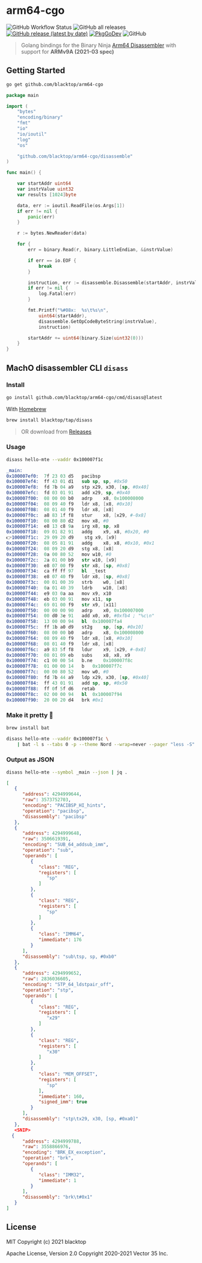 # arm64-cgo

![GitHub Workflow Status](https://img.shields.io/github/workflow/status/blacktop/arm64-cgo/Go)
![GitHub all releases](https://img.shields.io/github/downloads/blacktop/arm64-cgo/total)
[![GitHub release (latest by date)](https://img.shields.io/github/v/release/blacktop/arm64-cgo)](https://github.com/blacktop/arm64-cgo/releases/latest)
[![PkgGoDev](https://pkg.go.dev/badge/blacktop/arm64-cgo)](https://pkg.go.dev/github.com/blacktop/arm64-cgo/disassemble)
![GitHub](https://img.shields.io/github/license/blacktop/arm64-cgo?color=blue)

> Golang bindings for the Binary Ninja [Arm64 Disassembler](https://github.com/Vector35/arch-arm64) with support for **ARMv9A (2021-03 spec)**

## Getting Started

```bash
go get github.com/blacktop/arm64-cgo
```

```go
package main

import (
	"bytes"
	"encoding/binary"
	"fmt"
	"io"
	"io/ioutil"
	"log"
	"os"

	"github.com/blacktop/arm64-cgo/disassemble"
)

func main() {

	var startAddr uint64
	var instrValue uint32
	var results [1024]byte

	data, err := ioutil.ReadFile(os.Args[1])
	if err != nil {
		panic(err)
	}

	r := bytes.NewReader(data)

	for {
		err = binary.Read(r, binary.LittleEndian, &instrValue)

		if err == io.EOF {
			break
		}

		instruction, err := disassemble.Disassemble(startAddr, instrValue, &results)
		if err != nil {
			log.Fatal(err)
		}

		fmt.Printf("%#08x:  %s\t%s\n",
			uint64(startAddr),
			disassemble.GetOpCodeByteString(instrValue),
			instruction)

		startAddr += uint64(binary.Size(uint32(0)))
	}
}
```

## MachO disassembler CLI `disass`

### Install

```bash
go install github.com/blacktop/arm64-cgo/cmd/disass@latest
```

With [Homebrew](https://brew.sh)

```bash
brew install blacktop/tap/disass
```

> OR download from [Releases](https://github.com/blacktop/arm64-cgo/releases/latest)

### Usage

```bash
disass hello-mte --vaddr 0x100007f1c
```

```s
_main:
0x100007ef0:  7f 23 03 d5	pacibsp
0x100007ef4:  ff 43 01 d1	sub	sp, sp, #0x50
0x100007ef8:  fd 7b 04 a9	stp	x29, x30, [sp, #0x40]
0x100007efc:  fd 03 01 91	add	x29, sp, #0x40
0x100007f00:  08 00 00 b0	adrp	x8, 0x100008000
0x100007f04:  08 09 40 f9	ldr	x8, [x8, #0x10]
0x100007f08:  08 01 40 f9	ldr	x8, [x8]
0x100007f0c:  a8 83 1f f8	stur	x8, [x29, #-0x8]
0x100007f10:  08 00 80 d2	mov	x8, #0
0x100007f14:  e8 13 c8 9a	irg	x8, sp, x8
0x100007f18:  09 01 82 91	addg	x9, x8, #0x20, #0
👉100007f1c:  29 09 20 d9	stg	x9, [x9]
0x100007f20:  08 05 81 91	addg	x8, x8, #0x10, #0x1
0x100007f24:  08 09 20 d9	stg	x8, [x8]
0x100007f28:  0a 00 80 52	mov	w10, #0
0x100007f2c:  2a 01 00 b9	str	w10, [x9]
0x100007f30:  e8 07 00 f9	str	x8, [sp, #0x8]
0x100007f34:  ca ff ff 97	bl	_test
0x100007f38:  e8 07 40 f9	ldr	x8, [sp, #0x8]
0x100007f3c:  00 01 00 39	strb	w0, [x8]
0x100007f40:  0a 01 40 39	ldrb	w10, [x8]
0x100007f44:  e9 03 0a aa	mov	x9, x10
0x100007f48:  eb 03 00 91	mov	x11, sp
0x100007f4c:  69 01 00 f9	str	x9, [x11]
0x100007f50:  00 00 00 90	adrp	x0, 0x100007000
0x100007f54:  00 d0 3e 91	add	x0, x0, #0xfb4 ; "%c\n"
0x100007f58:  13 00 00 94	bl	0x100007fa4
0x100007f5c:  ff 1b a0 d9	st2g	sp, [sp, #0x10]
0x100007f60:  08 00 00 b0	adrp	x8, 0x100008000
0x100007f64:  08 09 40 f9	ldr	x8, [x8, #0x10]
0x100007f68:  08 01 40 f9	ldr	x8, [x8]
0x100007f6c:  a9 83 5f f8	ldur	x9, [x29, #-0x8]
0x100007f70:  08 01 09 eb	subs	x8, x8, x9
0x100007f74:  c1 00 00 54	b.ne	0x100007f8c
0x100007f78:  01 00 00 14	b	0x100007f7c
0x100007f7c:  00 00 80 52	mov	w0, #0
0x100007f80:  fd 7b 44 a9	ldp	x29, x30, [sp, #0x40]
0x100007f84:  ff 43 01 91	add	sp, sp, #0x50
0x100007f88:  ff 0f 5f d6	retab
0x100007f8c:  02 00 00 94	bl	0x100007f94
0x100007f90:  20 00 20 d4	brk	#0x1
```

### Make it pretty 💄

```bash
brew install bat
```

```bash
disass hello-mte --vaddr 0x100007f1c \
	| bat -l s --tabs 0 -p --theme Nord --wrap=never --pager "less -S"
```

### Output as JSON

```bash
disass hello-mte --symbol _main --json | jq .
```

```json
[
   {
      "address": 4294999644,
      "raw": 3573752703,
      "encoding": "PACIBSP_HI_hints",
      "operation": "pacibsp",
      "disassembly": "pacibsp"
   },
   {
      "address": 4294999648,
      "raw": 3506619391,
      "encoding": "SUB_64_addsub_imm",
      "operation": "sub",
      "operands": [
         {
            "class": "REG",
            "registers": [
               "sp"
            ]
         },
         {
            "class": "REG",
            "registers": [
               "sp"
            ]
         },
         {
            "class": "IMM64",
            "immediate": 176
         }
      ],
      "disassembly": "sub\tsp, sp, #0xb0"
   },
   {
      "address": 4294999652,
      "raw": 2836036605,
      "encoding": "STP_64_ldstpair_off",
      "operation": "stp",
      "operands": [
         {
            "class": "REG",
            "registers": [
               "x29"
            ]
         },
         {
            "class": "REG",
            "registers": [
               "x30"
            ]
         },
         {
            "class": "MEM_OFFSET",
            "registers": [
               "sp"
            ],
            "immediate": 160,
            "signed_imm": true
         }
      ],
      "disassembly": "stp\tx29, x30, [sp, #0xa0]"
   },
   <SNIP>
  {
      "address": 4294999788,
      "raw": 3558866976,
      "encoding": "BRK_EX_exception",
      "operation": "brk",
      "operands": [
         {
            "class": "IMM32",
            "immediate": 1
         }
      ],
      "disassembly": "brk\t#0x1"
   }
]
```

## License

MIT Copyright (c) 2021 blacktop

Apache License, Version 2.0 Copyright 2020-2021 Vector 35 Inc.
